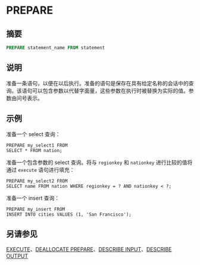 
# PREPARE

## 摘要

``` sql
PREPARE statement_name FROM statement
```

## 说明

准备一条语句，以便在以后执行。准备的语句是保存在具有给定名称的会话中的查询。该语句可以包含参数以代替字面量，这些参数在执行时被替换为实际的值。参数由问号表示。

## 示例

准备一个 select 查询：

    PREPARE my_select1 FROM
    SELECT * FROM nation;

准备一个包含参数的 select 查询。将与 `regionkey` 和 `nationkey` 进行比较的值将通过 `execute` 语句进行填充：

    PREPARE my_select2 FROM
    SELECT name FROM nation WHERE regionkey = ? AND nationkey < ?;

准备一个 insert 查询：

    PREPARE my_insert FROM
    INSERT INTO cities VALUES (1, 'San Francisco');

## 另请参见

[EXECUTE](./execute.md)、[DEALLOCATE PREPARE](./deallocate-prepare.md)、[DESCRIBE INPUT](./describe-input.md)、[DESCRIBE OUTPUT](./describe-output.md)